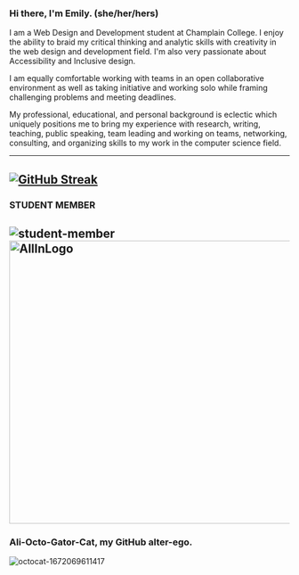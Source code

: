 
### Hi there, I'm Emily. (she/her/hers)

I am a Web Design and Development student at Champlain College. I enjoy the ability to braid my critical thinking and analytic skills with creativity in the web design and development field. I'm also very passionate about Accessibility and Inclusive design. 

I am equally comfortable working with teams in an open collaborative environment as well as taking initiative and working solo while framing challenging problems and meeting deadlines.

My professional, educational, and personal background is eclectic which uniquely positions me to bring my experience with research, writing, teaching, public speaking, team leading and working on teams, networking, consulting, and organizing skills to my work in the computer science field. 





---

[![GitHub Streak](http://github-readme-streak-stats.herokuapp.com?user=emmarie-ahtunan&theme=modern-lilac2)](https://git.io/streak-stats)
---
### STUDENT MEMBER
![student-member](https://user-images.githubusercontent.com/86572370/211211728-eb4784cd-5b65-4f21-9e62-cf4b61111c9c.png)<img width="508" alt="AllInLogo" src="https://user-images.githubusercontent.com/86572370/211231067-df06022b-22df-4add-929f-ae1a3acb5a0c.png">
---
### Ali-Octo-Gator-Cat, my GitHub alter-ego. 
![octocat-1672069611417](https://user-images.githubusercontent.com/86572370/211231131-df3438fa-fbd0-477e-8516-af06e9a53e7e.png)





<!--
**Emmarie-Ahtunan/Emmarie-Ahtunan** is a ✨ _special_ ✨ repository because its `README.md` (this file) appears on your GitHub profile.

Here are some ideas to get you started:

- 🔭 I’m currently working on ...
- 🌱 I’m currently learning ...
- 👯 I’m looking to collaborate on ...
- 🤔 I’m looking for help with ...
- 💬 Ask me about ...
- 📫 How to reach me: ...
- 😄 Pronouns: ...
- ⚡ Fun fact: ...
<div data-iframe-width="150" data-iframe-height="270" data-share-badge-id="65f10bb8-b69a-488d-8555-e70ade0c2b5b" data-share-badge-host="https://www.credly.com"></div><script type="text/javascript" async src="//cdn.credly.com/assets/utilities/embed.js"></script>
-->
